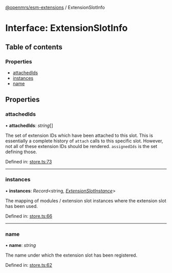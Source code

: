 [@openmrs/esm-extensions](../API.md) / ExtensionSlotInfo

# Interface: ExtensionSlotInfo

## Table of contents

### Properties

- [attachedIds](extensionslotinfo.md#attachedids)
- [instances](extensionslotinfo.md#instances)
- [name](extensionslotinfo.md#name)

## Properties

### attachedIds

• **attachedIds**: *string*[]

The set of extension IDs which have been attached to this slot.
This is essentially a complete history of `attach` calls to this specific slot.
However, not all of these extension IDs should be rendered.
`assignedIds` is the set defining those.

Defined in: [store.ts:73](https://github.com/openmrs/openmrs-esm-core/blob/master/packages/framework/esm-extensions/src/store.ts#L73)

___

### instances

• **instances**: *Record*<string, [*ExtensionSlotInstance*](extensionslotinstance.md)\>

The mapping of modules / extension slot instances where the extension slot has been used.

Defined in: [store.ts:66](https://github.com/openmrs/openmrs-esm-core/blob/master/packages/framework/esm-extensions/src/store.ts#L66)

___

### name

• **name**: *string*

The name under which the extension slot has been registered.

Defined in: [store.ts:62](https://github.com/openmrs/openmrs-esm-core/blob/master/packages/framework/esm-extensions/src/store.ts#L62)
